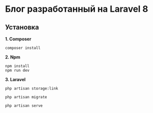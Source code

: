 # Блог разработанный на Laravel 8

## Установка

**1. Composer**  

`composer install`

**2. Npm**

`npm install`  
`npm run dev`

**3. Laravel**  

`php artisan storage:link`  

`php artisan migrate`  

`php artisan serve`  

